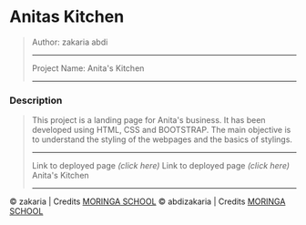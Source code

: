 # Anitas Kitchen

>Author: zakaria abdi
>
>---------------------------
>
>Project Name: Anita's Kitchen
>
>---------------------------
>
### Description
> This project is  a landing page for Anita's business.
>It has been developed using HTML, CSS and BOOTSTRAP.
>The main objective is to understand the styling of the webpages and the basics of stylings.
>
>---------------------------
>Link to deployed page _(click here)_<a href="https://abdiizakaria.github.io/Anitas-kitchen/" title="Title"></a>
>Link to deployed page _(click here)_<a href="https://abdizakaria.github.io/Anitas-kitchen/" title="Title"></a>
>Anita's Kitchen
>
>---------------------------

&copy; zakaria | Credits <a href="http://moringaschool.com/" title="Title">MORINGA SCHOOL</a>
&copy; abdizakaria | Credits <a href="http://moringaschool.com/" title="Title">MORINGA SCHOOL</a>
